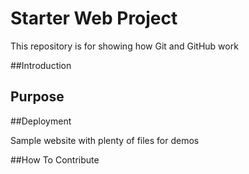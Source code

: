# Starter Web Project

This repository is for showing how Git and GitHub work

##Introduction

## Purpose

##Deployment

Sample website with plenty of files for demos

##How To Contribute 